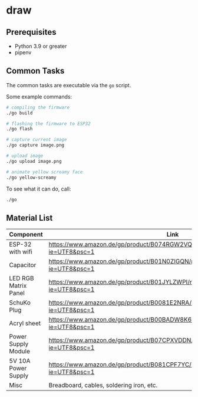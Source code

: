 # draw

## Prerequisites

- Python 3.9 or greater
- pipenv

## Common Tasks

The common tasks are executable via the `go` script.

Some example commands:

```sh
# compiling the firmware
./go build

# flashing the firmware to ESP32
./go flash

# capture current image
./go capture image.png

# upload image
./go upload image.png

# animate yellow screamy face
./go yellow-screamy
```

To see what it can do, call:

```sh
./go
```


## Material List
| Component| Link |
|---|---|
|ESP-32 with wifi |	https://www.amazon.de/gp/product/B074RGW2VQ/ref=ppx_yo_dt_b_asin_title_o01_s01?ie=UTF8&psc=1 |
|Capacitor |	https://www.amazon.de/gp/product/B01N0ZIGQN/ref=ppx_yo_dt_b_asin_title_o01_s01?ie=UTF8&psc=1 |
|LED RGB Matrix Panel	|	https://www.amazon.de/gp/product/B01JYLZWPI/ref=ppx_yo_dt_b_asin_title_o01_s00?ie=UTF8&psc=1 |
|SchuKo Plug |	https://www.amazon.de/gp/product/B0081E2NRA/ref=ppx_yo_dt_b_asin_title_o01_s01?ie=UTF8&psc=1 |
|Acryl sheet |	https://www.amazon.de/gp/product/B00BADW8K6/ref=ppx_yo_dt_b_asin_title_o00_s00?ie=UTF8&psc=1 |
|Power Supply Module |	https://www.amazon.de/gp/product/B07CPXVDDN/ref=ppx_yo_dt_b_asin_title_o02_s00?ie=UTF8&psc=1 |
|5V 10A Power Supply |	https://www.amazon.de/gp/product/B081CPF7YC/ref=ppx_yo_dt_b_asin_title_o01_s00?ie=UTF8&psc=1 |
|Misc | Breadboard, cables, soldering iron, etc.|
